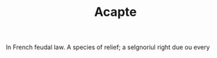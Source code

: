 ---
title: Acapte
letter: A
permalink: "/definitions/acapte.html"
body: In French feudal law. A species of relief; a selgnoriul right due ou every
published_at: '2018-07-07'
layout: post
---